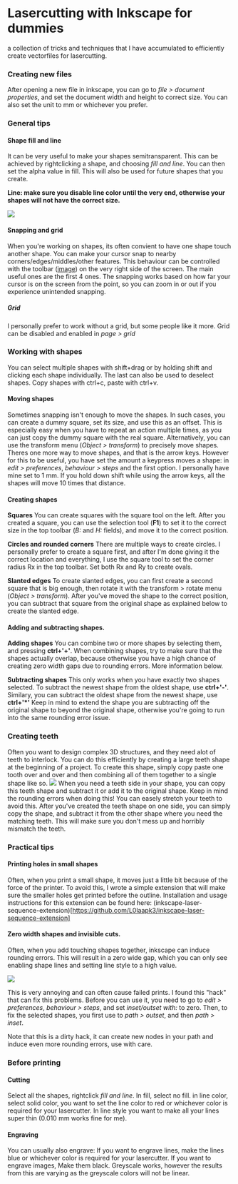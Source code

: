 # Lasercutting with Inkscape for dummies

a collection of tricks and techniques that I have accumulated to efficiently create vectorfiles for lasercutting.


### Creating new files

After opening a new file in inkscape, you can go to *file > document properties*, and set the document width and height to correct size. You can also set the unit to mm or whichever you prefer.


### General tips

#### Shape fill and line
It can be very useful to make your shapes semitransparent. This can be achieved by rightclicking a shape, and choosing *fill and line*.
You can then set the alpha value in fill. This will also be used for future shapes that you create.

**Line: make sure you disable line color until the very end, otherwise your shapes will not have the correct size.**

![](http://i.imgur.com/UCA83re.png)

#### Snapping and grid

When you're working on shapes, its often convient to have one shape touch another shape. You can make your cursor snap to nearby corners/edges/middles/other features.
This behaviour can be controlled with the toolbar ([image](http://i.imgur.com/7m4eAC0.png)) on the very right side of the screen.
The main useful ones are the first 4 ones.
The snapping works based on how far your cursor is on the screen from the point, so you can zoom in or out if you experience unintended snapping.

##### Grid
I personally prefer to work without a grid, but some people like it more. Grid can be disabled and enabled in *page > grid*



### Working with shapes

You can select multiple shapes with shift+drag or by holding shift and clicking each shape individually. The last can also be used to deselect shapes.
Copy shapes with ctrl+c, paste with ctrl+v.

#### Moving shapes
Sometimes snapping isn't enough to move the shapes. In such cases, you can create a dummy square, set its size, and use this as an offset. This is especially easy when you have to repeat an action multiple times, as you can just copy the dummy square with the real square.
Alternatively, you can use the transform menu (*Object > transform*) to precisely move shapes.
Theres one more way to move shapes, and that is the arrow keys. However for this to be useful, you have set the amount a keypress moves a shape: in *edit > preferences*, *behaviour > steps* and the first option. I personally have mine set to 1 mm. If you hold down shift while using the arrow keys, all the shapes will move 10 times that distance.


#### Creating shapes

**Squares**
You can create squares with the square tool on the left. After you created a square, you can use the selection tool (**F1**) to set it to the correct size in the top toolbar (*B:* and *H:* fields), and move it to the correct position.

**Circles and rounded corners**
There are multiple ways to create circles. I personally prefer to create a square first, and after I'm done giving it the correct location and everything, I use the square tool to set the corner radius Rx in the top toolbar. Set both Rx and Ry to create ovals.

**Slanted edges**
To create slanted edges, you can first create a second square that is big enough, then rotate it with the transform > rotate menu (*Object > transform*). After you've moved the shape to the correct position, you can subtract that square from the original shape as explained below to create the slanted edge.

#### Adding and subtracting shapes.

**Adding shapes**
You can combine two or more shapes by selecting them, and pressing **ctrl+'+'**.
When combining shapes, try to make sure that the shapes actually overlap, because otherwise you have a high chance of creating zero width gaps due to rounding errors. More information below.

**Subtracting shapes**
This only works when you have exactly two shapes selected.
To subtract the newest shape from the oldest shape, use **ctrl+'-'**.
Similary, you can subtract the oldest shape from the newest shape, use **ctrl+'\*'**
Keep in mind to extend the shape you are subtracting off the original shape to beyond the original shape, otherwise you're going to run into the same rounding error issue.


### Creating teeth
Often you want to design complex 3D structures, and they need alot of teeth to interlock. You can do this efficiently by creating a large teeth shape at the beginning of a project.
To create this shape, simply copy paste one tooth over and over and then combining all of them together to a single shape like so.
![](http://i.imgur.com/KGsLOf6.png)
When you need a teeth side in your shape, you can copy this teeth shape and subtract it or add it to the original shape. Keep in mind the rounding errors when doing this! You can easely stretch your teeth to avoid this.
After you've created the teeth shape on one side, you can simply copy the shape, and subtract it from the other shape where you need the matching teeth. This will make sure you don't mess up and horribly mismatch the teeth.

### Practical tips

#### Printing holes in small shapes
Often, when you print a small shape, it moves just a little bit because of the force of the printer. To avoid this, I wrote a simple extension that will make sure the smaller holes get printed before the outline. Installation and usage instructions for this extension can be found here: (inkscape-laser-sequence-extension)[https://github.com/L0laapk3/inkscape-laser-sequence-extension]

#### Zero width shapes and invisible cuts.
Often, when you add touching shapes together, inkscape can induce rounding errors. This will result in a zero wide gap, which you can only see enabling shape lines and setting line style to a high value.

![](http://i.imgur.com/boT4zfa.png)

This is very annoying and can often cause failed prints.
I found this "hack" that can fix this problems. Before you can use it, you need to go to *edit > preferences*, *behaviour > steps*, and set *inset/outset with:* to zero.
Then, to fix the selected shapes, you first use to *path > outset*, and then *path > inset*.

Note that this is a dirty hack, it can create new nodes in your path and induce even more rounding errors, use with care.


### Before printing

#### Cutting
Select all the shapes, rightclick *fill and line*. In fill, select no fill. in line color, select solid color, you want to set the line color to red or whichever color is required for your lasercutter. In line style you want to make all your lines super thin (0.010 mm works fine for me).

#### Engraving
You can usually also engrave:
If you want to engrave lines, make the lines blue or whichever color is required for your lasercutter.
If you want to engrave images, Make them black. Greyscale works, however the results from this are varying as the greyscale colors will not be linear. 
